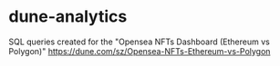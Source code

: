 # dune-analytics
SQL queries created for the "Opensea NFTs Dashboard (Ethereum vs Polygon)"
https://dune.com/sz/Opensea-NFTs-Ethereum-vs-Polygon
